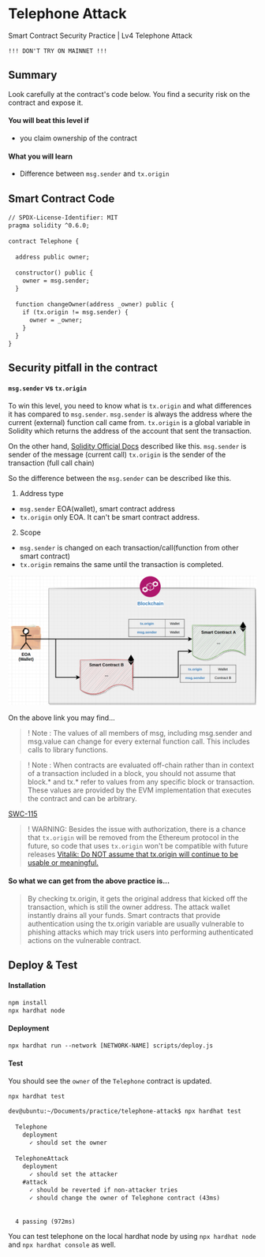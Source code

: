 # Telephone Attack

Smart Contract Security Practice | Lv4 Telephone Attack

```
!!! DON'T TRY ON MAINNET !!!
```

## Summary
Look carefully at the contract's code below. You find a security risk on the contract and expose it.

#### You will beat this level if
- you claim ownership of the contract

#### What you will learn
- Difference between `msg.sender` and `tx.origin`

## Smart Contract Code
```solidity
// SPDX-License-Identifier: MIT
pragma solidity ^0.6.0;

contract Telephone {

  address public owner;

  constructor() public {
    owner = msg.sender;
  }

  function changeOwner(address _owner) public {
    if (tx.origin != msg.sender) {
      owner = _owner;
    }
  }
}
```

## Security pitfall in the contract
#### `msg.sender` vs `tx.origin`
To win this level, you need to know what is `tx.origin` and what differences it has compared to `msg.sender`.
`msg.sender` is always the address where the current (external) function call came from.
`tx.origin` is a global variable in Solidity which returns the address of the account that sent the transaction.

On the other hand, [Solidity Official Docs](https://docs.soliditylang.org/en/develop/units-and-global-variables.html#block-and-transaction-properties) described like this.
`msg.sender` is sender of the message (current call)
`tx.origin` is the sender of the transaction (full call chain)

So the difference between the `msg.sender` can be described like this.

1) Address type
- `msg.sender` EOA(wallet), smart contract address
- `tx.origin` only EOA. It can't be smart contract address.
2) Scope
- `msg.sender` is changed on each transaction/call(function from other smart contract)
- `tx.origin` remains the same until the transaction is completed.

![1_FBfocFfHm8NxsTxmCL-p6w](./telephone.png)

On the above link you may find...

> ! Note : The values of all members of msg, including msg.sender and msg.value can change for every external function call. This includes calls to library functions.

> ! Note : When contracts are evaluated off-chain rather than in context of a transaction included in a block, you should not assume that block.* and tx.* refer to values from any specific block or transaction. These values are provided by the EVM implementation that executes the contract and can be arbitrary.

[SWC-115](https://swcregistry.io/docs/SWC-115)
> ! WARNING: Besides the issue with authorization, there is a chance that `tx.origin` will be removed from the Ethereum protocol in the future, so code that uses `tx.origin` won't be compatible with future releases [Vitalik: Do NOT assume that tx.origin will continue to be usable or meaningful.](https://ethereum.stackexchange.com/questions/196/how-do-i-make-my-dapp-serenity-proof/200#200)

#### So what we can get from the above practice is...
> By checking tx.origin, it gets the original address that kicked off the transaction, which is still the owner address. The attack wallet instantly drains all your funds. Smart contracts that provide authentication using the tx.origin variable are usually vulnerable to phishing attacks which may trick users into performing authenticated actions on the vulnerable contract. 

## Deploy & Test
#### Installation
```
npm install
npx hardhat node
```
#### Deployment
```
npx hardhat run --network [NETWORK-NAME] scripts/deploy.js
```
#### Test
You should see the `owner` of the `Telephone` contract is updated.
```
npx hardhat test
```
```
dev@ubuntu:~/Documents/practice/telephone-attack$ npx hardhat test

  Telephone
    deployment
      ✓ should set the owner

  TelephoneAttack
    deployment
      ✓ should set the attacker
    #attack
      ✓ should be reverted if non-attacker tries
      ✓ should change the owner of Telephone contract (43ms)


  4 passing (972ms)

```

You can test telephone on the local hardhat node by using `npx hardhat node` and `npx hardhat console` as well.
